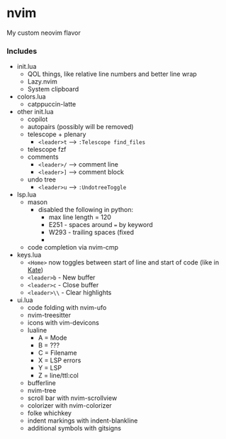 # nvim
My custom neovim flavor

### Includes
- init.lua
  - QOL things, like relative line numbers and better line wrap
  - Lazy.nvim
  - System clipboard
- colors.lua
  - catppuccin-latte
- other init.lua
  - copilot
  - autopairs (possibly will be removed)
  - telescope + plenary
    - `<leader>t` --> `:Telescope find_files`
  - telescope fzf
  - comments
    - `<leader>/` --> comment line
    - `<leader>]` --> comment block
  - undo tree
    - `<leader>u` --> `:UndotreeToggle`
- lsp.lua
  - mason
    - disabled the following in python:
      - max line length = 120
      - E251 - spaces around `=` by keyword
      - W293 - trailing spaces (fixed 
      - 
  - code completion via nvim-cmp
- keys.lua
  - `<Home>` now toggles between start of line and start of code (like in [Kate](https://kate-editor.org))
  - `<leader>b` - New buffer
  - `<leader>c` - Close buffer
  - `<leader>\\` - Clear highlights
- ui.lua
  - code folding with nvim-ufo
  - nvim-treesitter
  - icons with vim-devicons
  - lualine
    - A = Mode
    - B = ???
    - C = Filename
    - X = LSP errors
    - Y = LSP
    - Z = line/ttl:col
  - bufferline
  - nvim-tree
  - scroll bar with nvim-scrollview
  - colorizer with nvim-colorizer
  - folke whichkey
  - indent markings with indent-blankline
  - additional symbols with gitsigns
